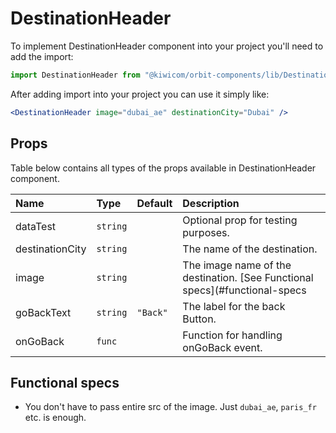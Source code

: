 # DestinationHeader
To implement DestinationHeader component into your project you'll need to add the import:
```jsx
import DestinationHeader from "@kiwicom/orbit-components/lib/DestinationHeader";
```
After adding import into your project you can use it simply like:
```jsx
<DestinationHeader image="dubai_ae" destinationCity="Dubai" />
```
## Props
Table below contains all types of the props available in DestinationHeader component.

| Name                | Type                             | Default          | Description                      |
| :------------------ | :------------------------------- | :--------------- | :------------------------------- |
| dataTest            | `string`                         |                  | Optional prop for testing purposes.
| destinationCity     | `string`                         |                  | The name of the destination.
| image               | `string`                         |                  | The image name of the destination. [See Functional specs](#functional-specs
| goBackText          | `string`                         | `"Back"`         | The label for the back Button.
| onGoBack            | `func`                           |                  | Function for handling onGoBack event.

## Functional specs
* You don't have to pass entire src of the image. Just `dubai_ae`, `paris_fr` etc. is enough.
